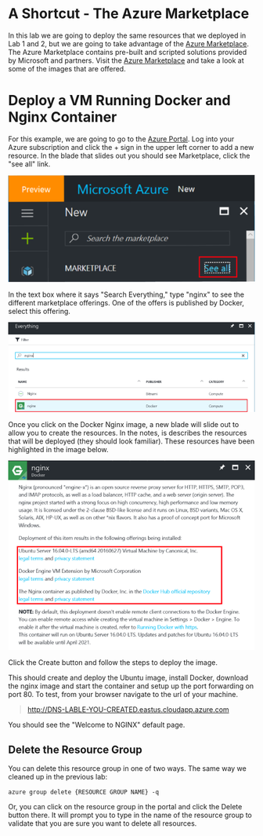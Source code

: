 # A Shortcut - The Azure Marketplace
In this lab we are going to deploy the same resources that we deployed in Lab 1 and 2, but we are going to take advantage of the [Azure Marketplace](https://azuremarketplace.microsoft.com/en-us/marketplace/).  The Azure Marketplace contains pre-built and scripted solutions provided by Microsoft and partners.  Visit the [Azure Marketplace](https://azuremarketplace.microsoft.com/en-us/marketplace/) and take a look at some of the images that are offered.  

# Deploy a VM Running Docker and Nginx Container
For this example, we are going to go to the [Azure Portal](http://portal.azure.com).  Log into your Azure subscription and click the + sign in the upper left corner to add a new resource. In the blade that slides out you should see Marketplace, click the "see all" link.

![alt text][lab3img1]

[lab3img1]: ./Lab3-1.png " "

In the text box where it says "Search Everything," type "nginx" to see the different marketplace offerings.  One of the offers is published by Docker, select this offering.

![alt text][lab3img2]

[lab3img2]: ./Lab3-2.png " "

Once you click on the Docker Nginx image, a new blade will slide out to allow you to create the resources.  In the notes, is describes the resources that will be deployed (they should look familiar).  These resources have been highlighted in the image below.

![alt text][lab3img3]

[lab3img3]: ./Lab3-3.png " "

Click the Create button and follow the steps to deploy the image.  

This should create and deploy the Ubuntu image, install Docker, download the nginx image and start the container and setup up the port forwarding on port 80. To test, from your browser navigate to the url of your machine.

> http://DNS-LABLE-YOU-CREATED.eastus.cloudapp.azure.com

You should see the "Welcome to NGINX" default page.

## Delete the Resource Group ##
You can delete this resource group in one of two ways.  The same way we cleaned up in the previous lab:

    azure group delete {RESOURCE GROUP NAME} -q

Or, you can click on the resource group in the portal and click the Delete button there.  It will prompt you to type in the name of the resource group to validate that you are sure you want to delete all resources.

